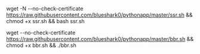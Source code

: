 wget -N --no-check-certificate https://raw.githubusercontent.com/blueshark0/pythonapp/master/ssr.sh && chmod +x ssr.sh && bash ssr.sh


wget --no-check-certificate https://raw.githubusercontent.com/blueshark0/pythonapp/master/bbr.sh && chmod +x bbr.sh && ./bbr.sh
